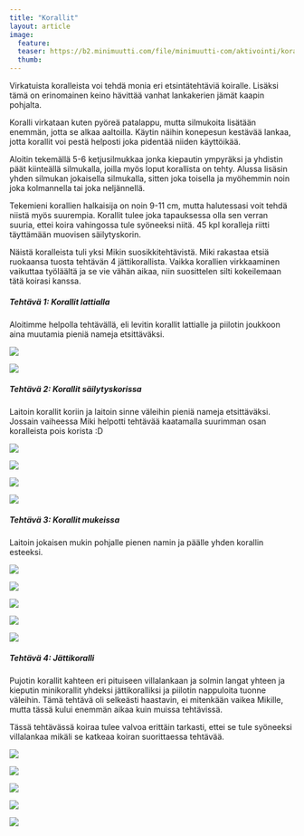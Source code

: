 ```yaml
---
title: "Korallit"
layout: article
image:
  feature:
  teaser: https://b2.minimuutti.com/file/minimuutti-com/aktivointi/korallit/DS00661-245px.jpg
  thumb:
---
```


Virkatuista koralleista voi tehdä monia eri etsintätehtäviä koiralle. Lisäksi tämä on erinomainen keino hävittää vanhat lankakerien jämät kaapin pohjalta.

Koralli virkataan kuten pyöreä patalappu, mutta silmukoita lisätään enemmän, jotta se alkaa aaltoilla. Käytin näihin konepesun kestävää lankaa, jotta korallit voi pestä helposti joka pidentää niiden käyttöikää.

Aloitin tekemällä 5-6 ketjusilmukkaa jonka kiepautin ympyräksi ja yhdistin päät kiinteällä silmukalla, joilla myös loput korallista on tehty. Alussa lisäsin yhden silmukan jokaisella silmukalla, sitten joka toisella ja myöhemmin noin joka kolmannella tai joka neljännellä.

Tekemieni korallien halkaisija on noin 9-11 cm, mutta halutessasi voit tehdä niistä myös suurempia. Korallit tulee joka tapauksessa olla sen verran suuria, ettei koira vahingossa tule syöneeksi niitä. 45 kpl koralleja riitti täyttämään muovisen säilytyskorin.

Näistä koralleista tuli yksi Mikin suosikkitehtävistä. Miki rakastaa etsiä ruokaansa tuosta tehtävän 4 jättikorallista. Vaikka korallien virkkaaminen vaikuttaa työläältä ja se vie vähän aikaa, niin suosittelen silti kokeilemaan tätä koirasi kanssa.

##### Tehtävä 1: Korallit lattialla

Aloitimme helpolla tehtävällä, eli levitin korallit lattialle ja piilotin joukkoon aina muutamia pieniä nameja etsittäväksi.

![](https://b2.minimuutti.com/file/minimuutti-com/aktivointi/korallit/DS00378-800px.jpg)

![](https://b2.minimuutti.com/file/minimuutti-com/aktivointi/korallit/DS00358-800px.jpg)

##### Tehtävä 2: Korallit säilytyskorissa

Laitoin korallit koriin ja laitoin sinne väleihin pieniä nameja etsittäväksi. Jossain vaiheessa Miki helpotti tehtävää kaatamalla suurimman osan koralleista pois korista :D

![](https://b2.minimuutti.com/file/minimuutti-com/aktivointi/korallit/DS00394-800px.jpg)

![](https://b2.minimuutti.com/file/minimuutti-com/aktivointi/korallit/DS00408-800px.jpg)

![](https://b2.minimuutti.com/file/minimuutti-com/aktivointi/korallit/DS00435-800px.jpg)

![](https://b2.minimuutti.com/file/minimuutti-com/aktivointi/korallit/DS00450-800px.jpg)

##### Tehtävä 3: Korallit mukeissa

Laitoin jokaisen mukin pohjalle pienen namin ja päälle yhden korallin esteeksi.

![](https://b2.minimuutti.com/file/minimuutti-com/aktivointi/korallit/DS00463-800px.jpg)

![](https://b2.minimuutti.com/file/minimuutti-com/aktivointi/korallit/DS00498-800px.jpg)

![](https://b2.minimuutti.com/file/minimuutti-com/aktivointi/korallit/DS00475-800px.jpg)

![](https://b2.minimuutti.com/file/minimuutti-com/aktivointi/korallit/DS00501-800px.jpg)

![](https://b2.minimuutti.com/file/minimuutti-com/aktivointi/korallit/DS00536-800px.jpg)

##### Tehtävä 4: Jättikoralli

Pujotin korallit kahteen eri pituiseen villalankaan ja solmin langat yhteen ja kieputin minikorallit yhdeksi jättikoralliksi ja piilotin nappuloita tuonne väleihin. Tämä tehtävä oli selkeästi haastavin, ei mitenkään vaikea Mikille, mutta tässä kului enemmän aikaa kuin muissa tehtävissä.

Tässä tehtävässä koiraa tulee valvoa erittäin tarkasti, ettei se tule syöneeksi villalankaa mikäli se katkeaa koiran suorittaessa tehtävää.

![](https://b2.minimuutti.com/file/minimuutti-com/aktivointi/korallit/DS00661-800px.jpg)

![](https://b2.minimuutti.com/file/minimuutti-com/aktivointi/korallit/DS00599-800px.jpg)

![](https://b2.minimuutti.com/file/minimuutti-com/aktivointi/korallit/DS00652-800px.jpg)

![](https://b2.minimuutti.com/file/minimuutti-com/aktivointi/korallit/DS00628-800px.jpg)

![](https://b2.minimuutti.com/file/minimuutti-com/aktivointi/korallit/DS00631-800px.jpg)
